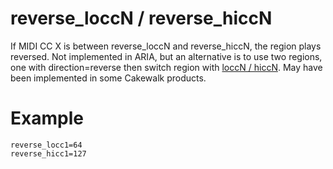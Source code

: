 ---
---
# reverse_loccN / reverse_hiccN

If MIDI CC X is between reverse_loccN and reverse_hiccN, the region plays reversed.
Not implemented in ARIA, but an alternative is to use two regions, one with
direction=reverse then switch region with [loccN / hiccN](lo_hiccN).
May have been implemented in some Cakewalk products.

# Example

```
reverse_locc1=64
reverse_hicc1=127
```
